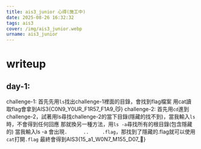 ```yaml
---
title: ais3_junior 心得(施工中)
date: 2025-08-26 16:32:32
tags: ais3
cover: /img/ais3_junior.webp
urname: ais3_junior
---
```

# writeup
## day-1:
challenge-1:
首先先用`ls`找出challenge-1裡面的目錄，會找到flag檔案
用cat讀取flag會拿到AIS3{C0N9_Y0UR_F1R57_F1A9_😼}
challenge-2:
首先用`cd`進到challenge-2，試著用ls尋找challenge-2的當下目錄(隱藏的找不到)，當我輸入`ls`時，不會得到任何回應
那就換另一種方法，用`ls -a`尋找所有的根目錄(包含隱藏的)
當我輸入ls -a 會出現`.      ..     .flag`，那找到了隱藏的.flag就可以使用`cat`打開`.flag`
最終會得到AIS3{15_a1_W0N7_M155_D07_🚩}
